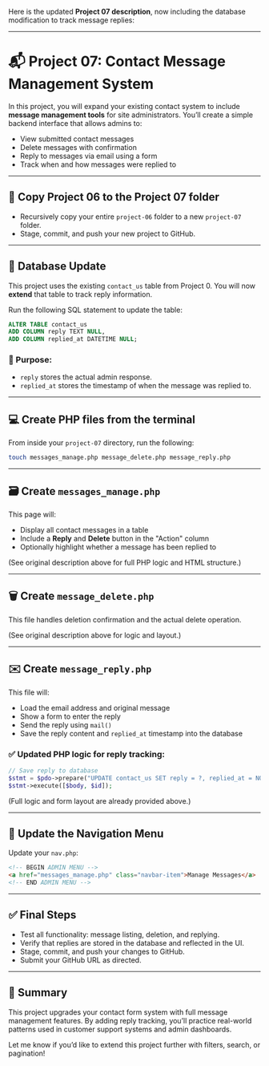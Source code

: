 Here is the updated **Project 07 description**, now including the database modification to track message replies:

---

# 📬 Project 07: Contact Message Management System

In this project, you will expand your existing contact system to include **message management tools** for site administrators. You’ll create a simple backend interface that allows admins to:
- View submitted contact messages
- Delete messages with confirmation
- Reply to messages via email using a form
- Track when and how messages were replied to

---

## 📁 Copy Project 06 to the Project 07 folder

- Recursively copy your entire `project-06` folder to a new `project-07` folder.
- Stage, commit, and push your new project to GitHub.

---

## 🧾 Database Update

This project uses the existing `contact_us` table from Project 0. You will now **extend** that table to track reply information.

Run the following SQL statement to update the table:

```sql
ALTER TABLE contact_us
ADD COLUMN reply TEXT NULL,
ADD COLUMN replied_at DATETIME NULL;
```

### 📌 Purpose:
- `reply` stores the actual admin response.
- `replied_at` stores the timestamp of when the message was replied to.

---

## 💻 Create PHP files from the terminal

From inside your `project-07` directory, run the following:

```bash
touch messages_manage.php message_delete.php message_reply.php
```

---

## 🗃️ Create `messages_manage.php`

This page will:
- Display all contact messages in a table
- Include a **Reply** and **Delete** button in the "Action" column
- Optionally highlight whether a message has been replied to

(See original description above for full PHP logic and HTML structure.)

---

## 🗑️ Create `message_delete.php`

This file handles deletion confirmation and the actual delete operation.

(See original description above for logic and layout.)

---

## ✉️ Create `message_reply.php`

This file will:
- Load the email address and original message
- Show a form to enter the reply
- Send the reply using `mail()`
- Save the reply content and `replied_at` timestamp into the database

### ✅ Updated PHP logic for reply tracking:

```php
// Save reply to database
$stmt = $pdo->prepare("UPDATE contact_us SET reply = ?, replied_at = NOW() WHERE id = ?");
$stmt->execute([$body, $id]);
```

(Full logic and form layout are already provided above.)

---

## 🧭 Update the Navigation Menu

Update your `nav.php`:

```html
<!-- BEGIN ADMIN MENU -->
<a href="messages_manage.php" class="navbar-item">Manage Messages</a>
<!-- END ADMIN MENU -->
```

---

## ✅ Final Steps

- Test all functionality: message listing, deletion, and replying.
- Verify that replies are stored in the database and reflected in the UI.
- Stage, commit, and push your changes to GitHub.
- Submit your GitHub URL as directed.

---

## 🎯 Summary

This project upgrades your contact form system with full message management features. By adding reply tracking, you’ll practice real-world patterns used in customer support systems and admin dashboards.

Let me know if you’d like to extend this project further with filters, search, or pagination!

